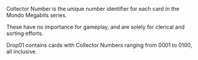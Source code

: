 
Collector Number is the unique number identifier for each card in the Mondo Megabits series. 

These have no importance for gameplay, and are solely for clerical and sorting efforts.

Drop01 contains cards with Collector Numbers ranging from 0001 to 0100, all inclusive.